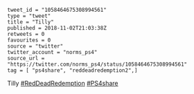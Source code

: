 ```
tweet_id = "1058464675308994561"
type = "tweet"
title = "Tilly"
published = 2018-11-02T21:03:38Z
retweets = 0
favourites = 0
source = "twitter"
twitter_account = "norms_ps4"
source_url = "https://twitter.com/norms_ps4/status/1058464675308994561"
tag = [ "ps4share", "reddeadredemption2",]
```

Tilly [#RedDeadRedemption](/tags/reddeadredemption/) [#PS4share](/tags/ps4share/)

<p class='image'><img src='http://mnf.m17s.net/2018/11/02/DrBsAxnWkAEQ6eE.jpg' alt=''></p>

